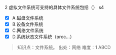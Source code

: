 2
虚拟文件系统可支持的具体文件系统包括（） s4
- [x] A.磁盘文件系统
- [x] B.设备文件系统
- [x] C.网络文件系统
- [x] D.系统状态文件系统（proc...）

> 知识点：文件系统。
> 出处：网络
> 难度：1
> ABCD
